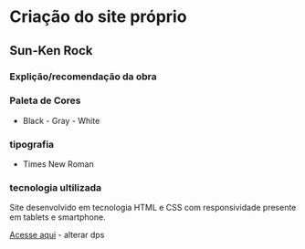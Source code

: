 # Criação do site próprio

## Sun-Ken Rock

### Explição/recomendação da obra

### Paleta de Cores

- Black - Gray - White

### tipografia

- Times New Roman

### tecnologia ultilizada

Site desenvolvido em tecnologia HTML e CSS com responsividade presente em tablets e smartphone.

[Acesse aqui](https://elisio-alberto.github.io/sunkenrock/) - alterar dps